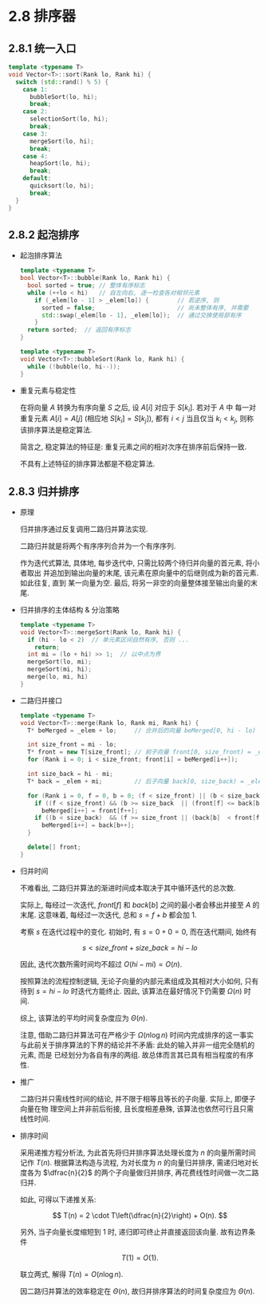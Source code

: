 # 2.8 排序器

## 2.8.1 统一入口

```cpp
template <typename T>
void Vector<T>::sort(Rank lo, Rank hi) {
  switch (std::rand() % 5) {
    case 1:
      bubbleSort(lo, hi);
      break;
    case 2:
      selectionSort(lo, hi);
      break;
    case 3:
      mergeSort(lo, hi);
      break;
    case 4:
      heapSort(lo, hi);
      break;
    default:
      quicksort(lo, hi);
      break;
  }
}
```

## 2.8.2 起泡排序

- 起泡排序算法

  ```cpp
  template <typename T>
  bool Vector<T>::bubble(Rank lo, Rank hi) {
    bool sorted = true; // 整体有序标志
    while (++lo < hi)   // 自左向右, 逐一检查各对相邻元素
      if (_elem[lo - 1] > _elem[lo]) {        // 若逆序, 则
        sorted = false;                       // 尚未整体有序, 并需要
        std::swap(_elem[lo - 1], _elem[lo]);  // 通过交换使局部有序
      }
    return sorted;  // 返回有序标志
  }
  ```

  ```cpp
  template <typename T>
  void Vector<T>::bubbleSort(Rank lo, Rank hi) {
    while (!bubble(lo, hi--));
  }
  ```

- 重复元素与稳定性

  在将向量 $A$ 转换为有序向量 $S$ 之后, 设 $A[i]$ 对应于 $S[k_i]$. 若对于 $A$ 中
  每一对重复元素 $A[i] = A[j]$ (相应地 $S[k_i] = S[k_j]$), 都有 $i < j$ 当且仅当
  $k_i < k_j$, 则称该排序算法是稳定算法.

  简言之, 稳定算法的特征是: 重复元素之间的相对次序在排序前后保持一致.

  不具有上述特征的排序算法都是不稳定算法.

## 2.8.3 归并排序

- 原理

  归并排序通过反复调用二路归并算法实现.

  二路归并就是将两个有序序列合并为一个有序序列.
  
  作为迭代式算法, 具体地, 每步迭代中, 只需比较两个待归并向量的首元素, 将小者取出
  并追加到输出向量的末尾, 该元素在原向量中的后继则成为新的首元素. 如此往复, 直到
  某一向量为空. 最后, 将另一非空的向量整体接至输出向量的末尾.

- 归并排序的主体结构 & 分治策略

  ```cpp
  template <typename T>
  void Vector<T>::mergeSort(Rank lo, Rank hi) {
    if (hi - lo < 2)  // 单元素区间自然有序, 否则 ...
      return;
    int mi = (lo + hi) >> 1;  // 以中点为界
    mergeSort(lo, mi);
    mergeSort(mi, hi);
    merge(lo, mi, hi)
  }
  ```

- 二路归并接口

  ```cpp
  template <typename T>
  void Vector<T>::merge(Rank lo, Rank mi, Rank hi) {
    T* beMerged = _elem + lo;     // 合并后的向量 beMerged[0, hi - lo) = _elem[lo, hi).
  
    int size_front = mi - lo;
    T* front = new T[size_front]; // 前子向量 front[0, size_front) = _elem[lo, mi)
    for (Rank i = 0; i < size_front; front[i] = beMerged[i++]);
  
    int size_back = hi - mi;
    T* back = _elem + mi;         // 后子向量 back[0, size_back) = _elem[mi, hi)
  
    for (Rank i = 0, f = 0, b = 0; (f < size_front) || (b < size_back);) {  // 将 front[f]   或 back[b] 中的小者续至 beMerged 末尾
      if ((f < size_front) && (b >= size_back  || (front[f] <= back[b])))
        beMerged[i++] = front[f++];
      if ((b < size_back)  && (f >= size_front || (back[b]  < front[f])))
        beMerged[i++] = back[b++];
    }
  
    delete[] front;
  }
  ```

- 归并时间

  不难看出, 二路归并算法的渐进时间成本取决于其中循环迭代的总次数.

  实际上, 每经过一次迭代, $front[f]$ 和 $back[b]$ 之间的最小者会移出并接至 $A$
  的末尾. 这意味着, 每经过一次迭代, 总和 $s = f + b$ 都会加 1.

  考察 $s$ 在迭代过程中的变化. 初始时, 有 $s = 0 + 0 = 0$, 而在迭代期间, 始终有

  $$
  s < size\_front + size\_back = hi - lo
  $$

  因此, 迭代次数所需时间均不超过 $O(hi - mi) = O(n)$.

  按照算法的流程控制逻辑, 无论子向量的内部元素组成及其相对大小如何, 只有待到
  $s = hi - lo$ 时迭代方能终止. 因此, 该算法在最好情况下仍需要 $\Omega(n)$ 时间.

  综上, 该算法的平均时间复杂度应为 $\Theta(n)$.

  注意, 借助二路归并算法可在严格少于 $\Omega(n\log n)$ 时间内完成排序的这一事实
  与此前关于排序算法的下界的结论并不矛盾: 此处的输入并非一组完全随机的元素, 而是
  已经划分为各自有序的两组. 故总体而言其已具有相当程度的有序性.

- 推广

  二路归并只需线性时间的结论, 并不限于相等且等长的子向量. 实际上, 即便子向量在物
  理空间上并非前后衔接, 且长度相差悬殊, 该算法也依然可行且只需线性时间.

- 排序时间

  采用递推方程分析法, 为此首先将归并排序算法处理长度为 $n$ 的向量所需时间记作
  $T(n)$. 根据算法构造与流程, 为对长度为 $n$ 的向量归并排序, 需递归地对长度各为
  $\dfrac{n}{2}$ 的两个子向量做归并排序, 再花费线性时间做一次二路归并.

  如此, 可得以下递推关系:

  $$
  T(n) = 2 \cdot T\left(\dfrac{n}{2}\right) + O(n).
  $$

  另外, 当子向量长度缩短到 $1$ 时, 递归即可终止并直接返回该向量. 故有边界条件

  $$
  T(1) = O(1).
  $$

  联立两式, 解得 $T(n) = O(n\log n)$.

  因二路归并算法的效率稳定在 $\Theta(n)$, 故归并排序算法的时间复杂度应为
  $\Theta(n)$.

